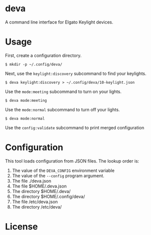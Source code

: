 # deva

A command line interface for Elgato Keylight devices.

# Usage

First, create a configuration directory.

    $ mkdir -p ~/.config/deva/

Next, use the `keylight:discovery` subcommand to find your keylights.

    $ deva keylight:discovery > ~/.config/deva/10-keylight.json

Use the `mode:meeting` subcommand to turn on your lights.

    $ deva mode:meeting

Use the `mode:normal` subcommand to turn off your lights.

    $ deva mode:normal

Use the `config:validate` subcommand to print merged configuration

# Configuration

This tool loads configuration from JSON files. The lookup order is:

1. The value of the `DEVA_CONFIG` environment variable
2. The value of the `--config` program argument.
3. The file ./deva.json
4. The file $HOME/.deva.json
5. The directory $HOME/.deva/
6. The directory $HOME/.config/deva/
7. The file /etc/deva.json
8. The directory /etc/deva/

# License

